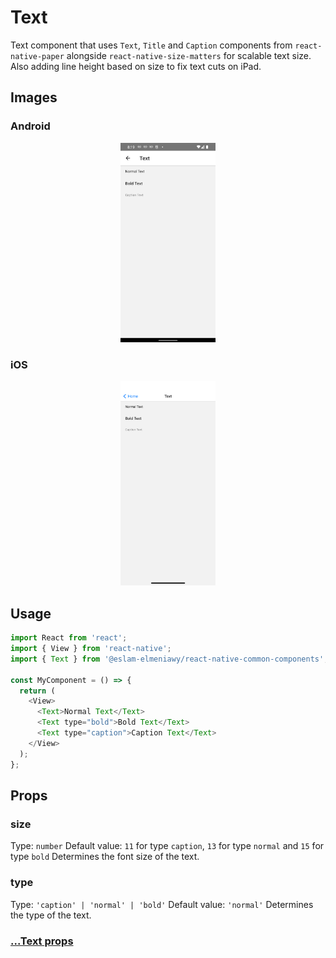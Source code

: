 # Text

Text component that uses `Text`, `Title` and `Caption` components from `react-native-paper` alongside `react-native-size-matters` for scalable text size. Also adding line height based on size to fix text cuts on iPad.

## Images

### Android

<p align="middle">
  <img src="/assets/images/text/android/text.png" width="30%" alt="Android Text">
</p>

### iOS

<p align="middle">
  <img src="/assets/images/text/ios/text.png" width="30%" alt="iOS Text">
</p>

## Usage

```js
import React from 'react';
import { View } from 'react-native';
import { Text } from '@eslam-elmeniawy/react-native-common-components';

const MyComponent = () => {
  return (
    <View>
      <Text>Normal Text</Text>
      <Text type="bold">Bold Text</Text>
      <Text type="caption">Caption Text</Text>
    </View>
  );
};
```

## Props

### size

Type: `number`
Default value: `11` for type `caption`, `13` for type `normal` and `15` for type `bold`
Determines the font size of the text.

### type

Type: `'caption' | 'normal' | 'bold'`
Default value: `'normal'`
Determines the type of the text.

### [...Text props](https://reactnative.dev/docs/text#props)
